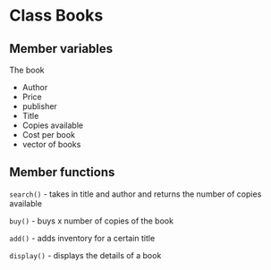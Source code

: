 # Class Books

## Member variables

The book
   * Author
   * Price
   * publisher
   * Title
   * Copies available
   * Cost per book
   * vector of books

## Member functions

`search()` - takes in title and author and returns the number of copies
available

`buy()` - buys x number of copies of the book

`add()` - adds inventory for a certain title

`display()` - displays the details of a book
